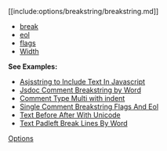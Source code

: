 [[include:options/breakstring/breakstring.md]]

* [break](break/)
* [eol](eol/)
* [flags](flags/)
* [Width](width/)

**See Examples:**

* [Asjsstring to Include Text In Javascript](/grunt-build-include/pages/examples/AsjsstringIncludeTextInJavascriptString.html)
* [Jsdoc Comment Breakstring by Word](/grunt-build-include/pages/examples/CommentJsdocBreakstringByWord.html)
* [Comment Type Multi with indent](/grunt-build-include/pages/examples/CommentTypeMultiBreakstringIndent.html)
* [Single Comment Breakstring Flags And Eol](/grunt-build-include/pages/examples/CommentTypeSingleBreakstringFlagsAndEol.html)
* [Text Before After With Unicode](/grunt-build-include/pages/examples/TextBeforeAfterWithUnicode.html)
* [Text Padleft Break Lines By Word](/grunt-build-include/pages/examples/TextPadleftBreakLinesByWord.html)

[Options](../)